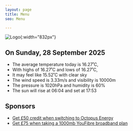 ```yaml
---
layout: page
title: Menu
seo: Menu

---
```


![Logo](/images/logo.jpg){:width="832px"}

<!-- weather_marker starts -->
## On Sunday, 28 September 2025

- The average temperature today is 16.27˚C,
- With highs of 16.27˚C and lows of 16.27˚C,
- It may feel like 15.52˚C with clear sky
- The wind speed is 3.33m/s and visibility is 10000m
- The pressure is 1020hPa and humidity is 60%
- The sun will rise at 06:04 and set at 17:53

<!-- weather_marker ends -->

## Sponsors

- [Get £50 credit when switching to Octopus Energy](https://bit.ly/3oD1nnS)
- [Get £75 when taking a 1000mb YouFibre broadband plan](https://aklam.io/91zWhU?)
